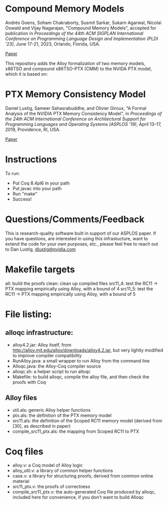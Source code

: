 # Compound Memory Models


Andrés Goens, Soham Chakraborty, Susmit Sarkar, Sukarn Agarwal, Nicolai Oswald and Vijay Nagarajan, "Compound Memory Models", accepted for publication in _Proceedings of the 44th ACM SIGPLAN International Conference on Programming Language Design and Implementation (PLDI ’23)_, June 17-21, 2023, Orlando, Florida, USA.

[Paper](CompoundMemoryModelsPLDI23.pdf)

This repository adds the Alloy formalization of two memory models, x86TSO and compound x86TSO-PTX (CMM) to the NVIDA PTX model, which it is based on:

# PTX Memory Consistency Model

Daniel Lustig, Sameer Sahasrabuddhe, and Olivier Giroux, "A Formal Analysis of the NVIDIA PTX Memory Consistency Model", in _Proceedings of the 24th ACM International Conference on Architectural Support for Programming Languages and Operating Systems (ASPLOS ’19)_, April 13–17, 2019, Providence, RI, USA.

[Paper](PTXMemoryModelASPLOS2019.pdf)


# Instructions

To run:
- Put Coq 8.4pl6 in your path
- Put javac into your path
- Run "make"
- Success!


# Questions/Comments/Feedback

This is research-quality software built in support of our ASPLOS paper.
If you have questions, are interested in using this infrastucture, want to extend the code for your own purposes, etc., please feel free to reach out to Dan Lustig, dlustig@nvidia.com


# Makefile targets

all: build the proofs
clean: clean up compiled files
src11_4: test the RC11 -> PTX mapping empirically using Alloy, with a bound of 4
src11_5: test the RC11 -> PTX mapping empirically using Alloy, with a bound of 5


# File listing:

## alloqc infrastructure:

* alloy4.2.jar: Alloy itself, from http://alloy.mit.edu/alloy/downloads/alloy4.2.jar, but very lightly modified to improve compiler compatibility
* RunAlloy.java: a small wrapper to run Alloy from the command line
* Alloqc.java: the Alloy-Coq compiler source
* alloqc.sh: a helper script to run alloqc
* Makefile: to build alloqc, compile the alloy file, and then check the proofs with Coq

## Alloy files

* util.als: generic Alloy helper functions
* ptx.als: the definition of the PTX memory model
* src11.als: the definition of the Scoped RC11 memory model (derived from [30], as described in paper)
* compile_src11_ptx.als: the mapping from Scoped RC11 to PTX

# Coq files

* alloy.v: a Coq model of Alloy logic
* alloy_util.v: a library of common helper functions
* case.v: a library for structuring proofs, derived from common online material
* src11_ptx.v: the proofs of correctness
* compile_src11_ptx.v: the auto-generated Coq file produced by alloqc, included here for convenience, if you don't want to build Alloqc
